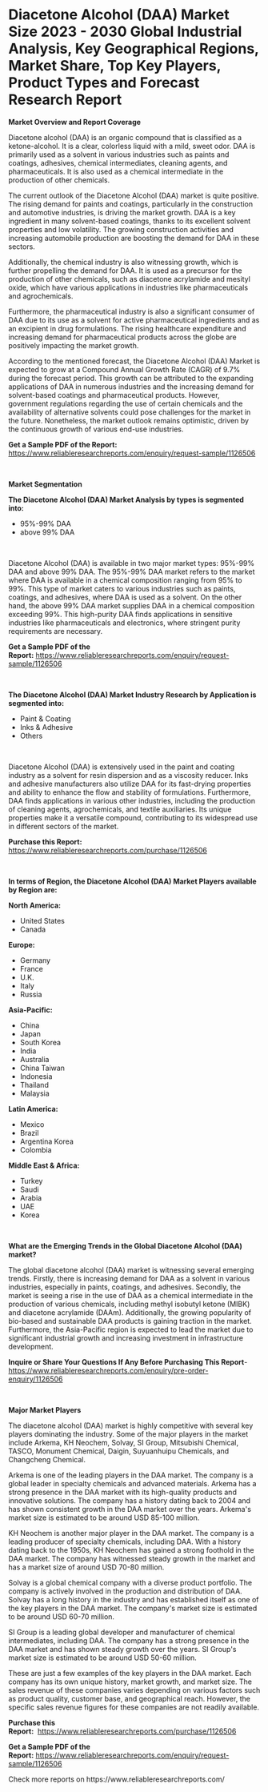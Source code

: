 <p><h1>Diacetone Alcohol (DAA) Market Size 2023 - 2030 Global Industrial Analysis, Key Geographical Regions, Market Share, Top Key Players, Product Types and Forecast Research Report</h1></p><p><strong>Market Overview and Report Coverage</strong></p>
<p><p>Diacetone alcohol (DAA) is an organic compound that is classified as a ketone-alcohol. It is a clear, colorless liquid with a mild, sweet odor. DAA is primarily used as a solvent in various industries such as paints and coatings, adhesives, chemical intermediates, cleaning agents, and pharmaceuticals. It is also used as a chemical intermediate in the production of other chemicals.</p><p>The current outlook of the Diacetone Alcohol (DAA) market is quite positive. The rising demand for paints and coatings, particularly in the construction and automotive industries, is driving the market growth. DAA is a key ingredient in many solvent-based coatings, thanks to its excellent solvent properties and low volatility. The growing construction activities and increasing automobile production are boosting the demand for DAA in these sectors.</p><p>Additionally, the chemical industry is also witnessing growth, which is further propelling the demand for DAA. It is used as a precursor for the production of other chemicals, such as diacetone acrylamide and mesityl oxide, which have various applications in industries like pharmaceuticals and agrochemicals.</p><p>Furthermore, the pharmaceutical industry is also a significant consumer of DAA due to its use as a solvent for active pharmaceutical ingredients and as an excipient in drug formulations. The rising healthcare expenditure and increasing demand for pharmaceutical products across the globe are positively impacting the market growth.</p><p>According to the mentioned forecast, the Diacetone Alcohol (DAA) Market is expected to grow at a Compound Annual Growth Rate (CAGR) of 9.7% during the forecast period. This growth can be attributed to the expanding applications of DAA in numerous industries and the increasing demand for solvent-based coatings and pharmaceutical products. However, government regulations regarding the use of certain chemicals and the availability of alternative solvents could pose challenges for the market in the future. Nonetheless, the market outlook remains optimistic, driven by the continuous growth of various end-use industries.</p></p>
<p><strong>Get a Sample PDF of the Report:</strong> <a href="https://www.reliableresearchreports.com/enquiry/request-sample/1126506">https://www.reliableresearchreports.com/enquiry/request-sample/1126506</a></p>
<p>&nbsp;</p>
<p><strong>Market Segmentation</strong></p>
<p><strong>The Diacetone Alcohol (DAA) Market Analysis by types is segmented into:</strong></p>
<p><ul><li>95%-99% DAA</li><li>above 99% DAA</li></ul></p>
<p>&nbsp;</p>
<p><p>Diacetone Alcohol (DAA) is available in two major market types: 95%-99% DAA and above 99% DAA. The 95%-99% DAA market refers to the market where DAA is available in a chemical composition ranging from 95% to 99%. This type of market caters to various industries such as paints, coatings, and adhesives, where DAA is used as a solvent. On the other hand, the above 99% DAA market supplies DAA in a chemical composition exceeding 99%. This high-purity DAA finds applications in sensitive industries like pharmaceuticals and electronics, where stringent purity requirements are necessary.</p></p>
<p><strong>Get a Sample PDF of the Report:</strong>&nbsp;<a href="https://www.reliableresearchreports.com/enquiry/request-sample/1126506">https://www.reliableresearchreports.com/enquiry/request-sample/1126506</a></p>
<p>&nbsp;</p>
<p><strong>The Diacetone Alcohol (DAA) Market Industry Research by Application is segmented into:</strong></p>
<p><ul><li>Paint & Coating</li><li>Inks & Adhesive</li><li>Others</li></ul></p>
<p>&nbsp;</p>
<p><p>Diacetone Alcohol (DAA) is extensively used in the paint and coating industry as a solvent for resin dispersion and as a viscosity reducer. Inks and adhesive manufacturers also utilize DAA for its fast-drying properties and ability to enhance the flow and stability of formulations. Furthermore, DAA finds applications in various other industries, including the production of cleaning agents, agrochemicals, and textile auxiliaries. Its unique properties make it a versatile compound, contributing to its widespread use in different sectors of the market.</p></p>
<p><strong>Purchase this Report:</strong>&nbsp; <a href="https://www.reliableresearchreports.com/purchase/1126506">https://www.reliableresearchreports.com/purchase/1126506</a></p>
<p>&nbsp;</p>
<p><strong>In terms of Region, the Diacetone Alcohol (DAA) Market Players available by Region are:</strong></p>
<p>
    <p> <strong> North America: </strong>
        <ul>
            <li>United States</li>
            <li>Canada</li>
        </ul>
        </p> 
    <p> <strong> Europe: </strong>
        <ul>
            <li>Germany</li>
            <li>France</li>
            <li>U.K.</li>
            <li>Italy</li>
            <li>Russia</li>
        </ul>
        </p> 
    <p> <strong> Asia-Pacific: </strong>
        <ul>
            <li>China</li>
            <li>Japan</li>
            <li>South Korea</li>
            <li>India</li>
            <li>Australia</li>
            <li>China Taiwan</li>
            <li>Indonesia</li>
            <li>Thailand</li>
            <li>Malaysia</li>
        </ul>
        </p> 
    <p> <strong> Latin America: </strong>
        <ul>
            <li>Mexico</li>
            <li>Brazil</li>
            <li>Argentina Korea</li>
            <li>Colombia</li>
        </ul>
        </p> 
    <p> <strong> Middle East & Africa: </strong>
        <ul>
            <li>Turkey</li>
            <li>Saudi</li>
            <li>Arabia</li>
            <li>UAE</li>
            <li>Korea</li>
        </ul>
    </p>
    </p>
<p>&nbsp;</p>
<p><strong>What are the Emerging Trends in the Global Diacetone Alcohol (DAA) market?</strong></p>
<p><p>The global diacetone alcohol (DAA) market is witnessing several emerging trends. Firstly, there is increasing demand for DAA as a solvent in various industries, especially in paints, coatings, and adhesives. Secondly, the market is seeing a rise in the use of DAA as a chemical intermediate in the production of various chemicals, including methyl isobutyl ketone (MIBK) and diacetone acrylamide (DAAm). Additionally, the growing popularity of bio-based and sustainable DAA products is gaining traction in the market. Furthermore, the Asia-Pacific region is expected to lead the market due to significant industrial growth and increasing investment in infrastructure development.</p></p>
<p><strong>Inquire or Share Your Questions If Any Before Purchasing This Report</strong>- <a href="https://www.reliableresearchreports.com/enquiry/pre-order-enquiry/1126506">https://www.reliableresearchreports.com/enquiry/pre-order-enquiry/1126506</a></p>
<p>&nbsp;</p>
<p><strong>Major Market Players</strong></p>
<p><p>The diacetone alcohol (DAA) market is highly competitive with several key players dominating the industry. Some of the major players in the market include Arkema, KH Neochem, Solvay, SI Group, Mitsubishi Chemical, TASCO, Monument Chemical, Daigin, Suyuanhuipu Chemicals, and Changcheng Chemical. </p><p>Arkema is one of the leading players in the DAA market. The company is a global leader in specialty chemicals and advanced materials. Arkema has a strong presence in the DAA market with its high-quality products and innovative solutions. The company has a history dating back to 2004 and has shown consistent growth in the DAA market over the years. Arkema's market size is estimated to be around USD 85-100 million.</p><p>KH Neochem is another major player in the DAA market. The company is a leading producer of specialty chemicals, including DAA. With a history dating back to the 1950s, KH Neochem has gained a strong foothold in the DAA market. The company has witnessed steady growth in the market and has a market size of around USD 70-80 million.</p><p>Solvay is a global chemical company with a diverse product portfolio. The company is actively involved in the production and distribution of DAA. Solvay has a long history in the industry and has established itself as one of the key players in the DAA market. The company's market size is estimated to be around USD 60-70 million.</p><p>SI Group is a leading global developer and manufacturer of chemical intermediates, including DAA. The company has a strong presence in the DAA market and has shown steady growth over the years. SI Group's market size is estimated to be around USD 50-60 million.</p><p>These are just a few examples of the key players in the DAA market. Each company has its own unique history, market growth, and market size. The sales revenue of these companies varies depending on various factors such as product quality, customer base, and geographical reach. However, the specific sales revenue figures for these companies are not readily available.</p></p>
<p><strong>Purchase this Report:</strong>&nbsp;&nbsp;<a href="https://www.reliableresearchreports.com/purchase/1126506">https://www.reliableresearchreports.com/purchase/1126506</a></p>
<p></p>
<p><strong>Get a Sample PDF of the Report:</strong>&nbsp;<a href="https://www.reliableresearchreports.com/enquiry/request-sample/1126506">https://www.reliableresearchreports.com/enquiry/request-sample/1126506</a></p>
<p>Check more reports on https://www.reliableresearchreports.com/</p>